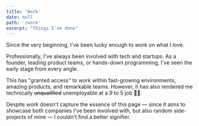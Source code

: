 ```yaml
---
title: 'Work'
date: null
path: '/work'
excerpt: "Things I've done"
---
```


<!-- "path" field is used for the WorkCard link, the URL is generated because of the page -->
<!-- "excerpt" field used for SEO purposes only -->

Since the very beginning, I've been lucky enough to _work_ on what I love.

Professionally, I've always been involved with tech and startups. As a founder, leading product teams, or hands-down programming, I've seen the early stage from every angle.

This has "granted access" to _work_ within fast-growing environments, amazing products, and remarkable teams. However, it has also rendered me technically ~~unqualified~~ unemployable at a 9 to 5 job 👨‍💼.

Despite _work_ doesn't capture the essence of this page — since it aims to showcase both companies I've been involved with, but also random side-projects of mine — I couldn't find a better signifier.
